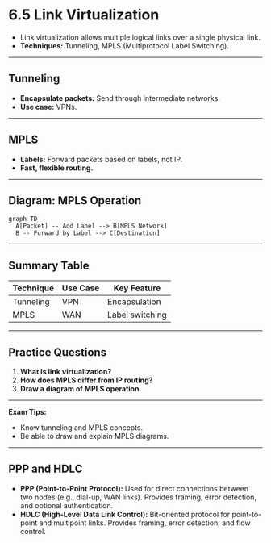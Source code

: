 # 6.5 Link Virtualization

- Link virtualization allows multiple logical links over a single physical link.
- **Techniques:** Tunneling, MPLS (Multiprotocol Label Switching).

---

## Tunneling
- **Encapsulate packets:** Send through intermediate networks.
- **Use case:** VPNs.

---

## MPLS
- **Labels:** Forward packets based on labels, not IP.
- **Fast, flexible routing.**

---

## Diagram: MPLS Operation
```mermaid
graph TD
  A[Packet] -- Add Label --> B[MPLS Network]
  B -- Forward by Label --> C[Destination]
```

---

## Summary Table
| Technique | Use Case | Key Feature     |
|-----------|----------|----------------|
| Tunneling | VPN      | Encapsulation  |
| MPLS      | WAN      | Label switching|

---

## Practice Questions
1. **What is link virtualization?**
2. **How does MPLS differ from IP routing?**
3. **Draw a diagram of MPLS operation.**

---

**Exam Tips:**
- Know tunneling and MPLS concepts.
- Be able to draw and explain MPLS diagrams.

---

## PPP and HDLC
- **PPP (Point-to-Point Protocol):** Used for direct connections between two nodes (e.g., dial-up, WAN links). Provides framing, error detection, and optional authentication.
- **HDLC (High-Level Data Link Control):** Bit-oriented protocol for point-to-point and multipoint links. Provides framing, error detection, and flow control. 